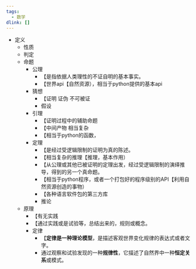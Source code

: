 ```yaml
---
tags:
  - 数学
dlink: []
---
```

- 定义
	- 性质
	- 判定
	- 命题
		- 公理
			- 【是指依据人类理性的不证自明的基本事实。
			- 【世界api【自然资源），相当于python提供的基本api
		- 猜想  
			- 【证明 证伪 不可被证
			- 假设
		- 引理  
			- 【证明过程中的辅助命题
			- 【中间产物 相当复杂
			- 【相当于python的函数，
		- 定理 
			- 【是经过受逻辑限制的证明为真的陈述。
			- 【相当复杂的推理【推理，基本作用）
			- 【从公理或其他已被证明的定理出发，经过受逻辑限制的演绎推导，得到的另一个真命题。
			- 【相当于python程序，或者一个打包好的程序级别的API【利用自然资源创造的事物）
			- 【各种语言软件包的第三方库
			- 推论  
	- 原理
		- 【有无实践
		- 【通过实践或是试验等，总结出来的，规则或概念。
		- 定律
			- 【**定律是一种理论模型**，是描述客观世界变化规律的表达式或者文字。
			- 通过观察和试验发现的一种**规律性**，它描述了自然界中一种**恒定关系**或模式。